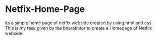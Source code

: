 # Netfix-Home-Page
its a simple home page of netfix webside created by using html and css 
This is my task given by the bharatinter to create a Homepage of Netflix webside 
